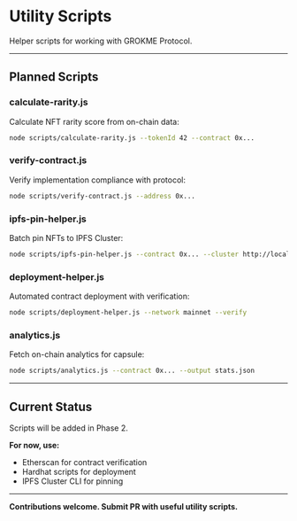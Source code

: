 # Utility Scripts

Helper scripts for working with GROKME Protocol.

---

## Planned Scripts

### calculate-rarity.js
Calculate NFT rarity score from on-chain data:
```bash
node scripts/calculate-rarity.js --tokenId 42 --contract 0x...
```

### verify-contract.js
Verify implementation compliance with protocol:
```bash
node scripts/verify-contract.js --address 0x...
```

### ipfs-pin-helper.js
Batch pin NFTs to IPFS Cluster:
```bash
node scripts/ipfs-pin-helper.js --contract 0x... --cluster http://localhost:9094
```

### deployment-helper.js
Automated contract deployment with verification:
```bash
node scripts/deployment-helper.js --network mainnet --verify
```

### analytics.js
Fetch on-chain analytics for capsule:
```bash
node scripts/analytics.js --contract 0x... --output stats.json
```

---

## Current Status

Scripts will be added in Phase 2.

**For now, use:**
- Etherscan for contract verification
- Hardhat scripts for deployment
- IPFS Cluster CLI for pinning

---

**Contributions welcome. Submit PR with useful utility scripts.**

